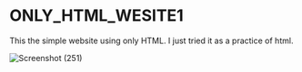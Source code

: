 # ONLY_HTML_WESITE1
This the simple website using only HTML. I just tried it as a practice of html.

![Screenshot (251)](https://user-images.githubusercontent.com/80156819/157719244-73072af1-dfdf-4659-b6b0-55898fe47d40.png)
